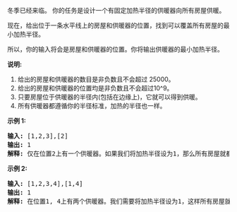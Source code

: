 <html>
 <body>
  <p>
   冬季已经来临。 你的任务是设计一个有固定加热半径的供暖器向所有房屋供暖。
  </p>
  <p>
   现在，给出位于一条水平线上的房屋和供暖器的位置，找到可以覆盖所有房屋的最小加热半径。
  </p>
  <p>
   所以，你的输入将会是房屋和供暖器的位置。你将输出供暖器的最小加热半径。
  </p>
  <p>
   <strong>
    说明:
   </strong>
  </p>
  <ol>
   <li>
    给出的房屋和供暖器的数目是非负数且不会超过 25000。
   </li>
   <li>
    给出的房屋和供暖器的位置均是非负数且不会超过10^9。
   </li>
   <li>
    只要房屋位于供暖器的半径内(包括在边缘上)，它就可以得到供暖。
   </li>
   <li>
    所有供暖器都遵循你的半径标准，加热的半径也一样。
   </li>
  </ol>
  <p>
   <strong>
    示例 1:
   </strong>
  </p>
  <pre>
<strong>输入:</strong> [1,2,3],[2]
<strong>输出:</strong> 1
<strong>解释:</strong> 仅在位置2上有一个供暖器。如果我们将加热半径设为1，那么所有房屋就都能得到供暖。
</pre>
  <p>
   <strong>
    示例 2:
   </strong>
  </p>
  <pre>
<strong>输入:</strong> [1,2,3,4],[1,4]
<strong>输出:</strong> 1
<strong>解释:</strong> 在位置1, 4上有两个供暖器。我们需要将加热半径设为1，这样所有房屋就都能得到供暖。
</pre>
 </body>
</html>